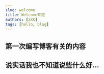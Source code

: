 ```yaml
---
slug: welcome
title: Welcome欢迎
authors: [ZXK]
tags: [hello, blog]
---
```


<!-- truncate -->

## 第一次编写博客有关的内容

## 说实话我也不知道说些什么好...
